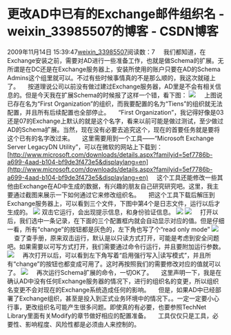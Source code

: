 # 更改AD中已有的Exchange邮件组织名 - weixin_33985507的博客 - CSDN博客
2009年11月14日 15:39:47[weixin_33985507](https://me.csdn.net/weixin_33985507)阅读数：7
    我们都知道，在Exchange安装之前，需要对AD进行一些准备工作，也就是做Schema的扩展。无所谓是在DC还是在Exchange服务器上，安装所使用的账户只要在AD的Schema Admins这个组里就可以。不过有些时候事情真的不是那么顺的，我这次就碰上了。
    按道理说公司以前没有做过建过Exchange服务器，AD里是不会有相关信息的。但是今天我在扩展Schema的时候报了这样一个错，看下图：
![](http://bisheng.blog.51cto.com/attachment/200911/200911141258184444846.jpg)
    上图说已存在名为“First Organization”的组织，而我要配置的名为“Tiens”的组织就无法配置，并且所有后续配置也全部停止。
    “First Organization”，我记得好像是03还是07的Exchange上默认的就是这个名字，看来以前可能是做过测试，至少做过AD的Schema扩展。当然，现在没有必要去追究这个，现在的首要任务就是要将这个已有的名字改过来。
    这里需要用到一个工具——“Microsoft Exchange Server LegacyDN Utility”，可以在微软的网站上下载到：[http://www.microsoft.com/downloads/details.aspx?familyid=5ef7786b-a699-4aad-b104-bf9de3f473e5&displaylang=en](http://www.microsoft.com/downloads/details.aspx?familyid=5ef7786b-a699-4aad-b104-bf9de3f473e5&displaylang=en)
    这个工具还能修改一些其他由Exchange在AD中生成的数据，有兴趣的朋友自己研究研究吧。这里，我主要通过截图来展示一下如何通过它来修改组织名。
    把这个工具下载后解压到Exchange服务器上，可以看到三个文件，下图中第4个是日志文件，运行以后才生成的。
![](http://bisheng.blog.51cto.com/attachment/200911/200911141258184460702.jpg)
双击它运行，会出现提示信息，和身份验证信息。
![](http://bisheng.blog.51cto.com/attachment/200911/200911141258184478334.jpg)
![](http://bisheng.blog.51cto.com/attachment/200911/200911141258184490837.jpg)
    打开以后，我们选中一条记录，在下面的三个配置框内就会自动显示对应的值。但是仔细一看，所有“change”的按钮都是灰色的，左下角也写了个“read only mode”
![](http://bisheng.blog.51cto.com/attachment/200911/200911141258184502406.jpg)
    查了查手册，原来双击运行，默认是以只读方式打开，可能是考虑到安全问题吧。如果需要以可写方式打开，我们需要通过命令行运行，并且要附加运行参数。
![](http://bisheng.blog.51cto.com/attachment/200911/200911141258184517062.jpg)
    再次打开以后，可以看到左下角写着“启用强行写入|读写模式”，并且所有“change”的按钮也都变成可用了。这时再按照我们的需要修改对应的值就可以了。
![](http://bisheng.blog.51cto.com/attachment/200911/200911141258184527525.jpg)
    再次运行Schema扩展的命令，一切OK了。
    这里声明一下，我是在确认AD中没有任何Exchange服务器的情况下，进行的组织名的变更，所以组织名变更不会对现在的Exchange系统造成任何的影响。
    但是，如果AD中已经部署了Exchange组织，甚至是投入到正式业务环境中的情况下。。一定一定要小心行事，更改组织名可能产生很多问题。即使真的有必要，也要参照TechNet Library里面有关Modify的章节做好相应的配置准备。
    工具仅仅只是工具，必要性、影响程度、风险性都是必须由人来控制的。
